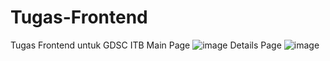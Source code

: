 # Tugas-Frontend
Tugas Frontend untuk GDSC ITB
Main Page
![image](https://user-images.githubusercontent.com/89325784/139370754-86d9da6d-b4d3-46d9-a6ee-5200d1c3a240.png)
Details Page
![image](https://user-images.githubusercontent.com/89325784/139370998-806e222c-2555-4219-b873-ee2f028e698e.png)
